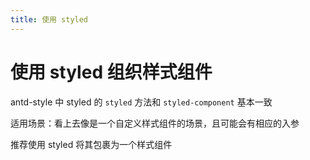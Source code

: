 ```yaml
---
title: 使用 styled
---
```


# 使用 styled 组织样式组件

antd-style 中 styled 的 `styled` 方法和 `styled-component` 基本一致

适用场景：看上去像是一个自定义样式组件的场景，且可能会有相应的入参

推荐使用 styled 将其包裹为一个样式组件
